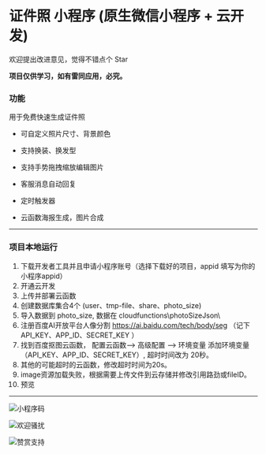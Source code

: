 
# 证件照 小程序 (原生微信小程序 + 云开发)
欢迎提出改进意见，觉得不错点个 Star

**项目仅供学习，如有雷同应用，必究。**
### 功能

用于免费快速生成证件照

- 可自定义照片尺寸、背景颜色 
- 支持换装、换发型 
- 支持手势拖拽缩放编辑图片


- 客服消息自动回复
- 定时触发器
- 云函数海报生成，图片合成

--------------------
### 项目本地运行
1. 下载开发者工具并且申请小程序账号（选择下载好的项目，appid 填写为你的小程序appid）
2. 开通云开发
3. 上传并部署云函数
4. 创建数据库集合4个  (user、tmp-file、share、photo_size)
5. 导入数据到 photo_size,  数据在 cloudfunctions\photoSizeJson\
6. 注册百度AI开放平台人像分割   https://ai.baidu.com/tech/body/seg （记下 API_KEY、APP_ID、SECRET_KEY ）
7. 找到百度抠图云函数， 配置云函数--> 高级配置 --> 环境变量 添加环境变量（API_KEY、APP_ID、SECRET_KEY）, 超时时间改为 20秒。
8. 其他的可能超时的云函数，修改超时时间为20s。
9. image资源加载失败，根据需要上传文件到云存储并修改引用路劲或fileID。
10. 预览
-------------------------

![小程序码](https://6465-dev-4iov0-1301148496.tcb.qcloud.la/%E5%BE%AE%E4%BF%A1%E5%9B%BE%E7%89%87_20210411162950.jpg?sign=1cdabb92e1b2f3ffa846fc4f8007f5f8&t=1618129824)

![欢迎骚扰](https://6465-dev-4iov0-1301148496.tcb.qcloud.la/%E5%BE%AE%E4%BF%A1%E5%9B%BE%E7%89%87_20200606104940.jpg?sign=185169727273f47f237464b4ebf90106&t=1618129640)

![赞赏支持](https://6465-dev-4iov0-1301148496.tcb.qcloud.la/%E5%BE%AE%E4%BF%A1%E5%9B%BE%E7%89%87_20200327222252.jpg?sign=9b042f8caa5f3a4e4506cdd75b04f789&t=1618129652)


